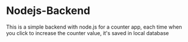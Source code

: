 # Nodejs-Backend
This is a simple backend with node.js for a counter app, each time when you click to increase the counter value, it's saved in local database
